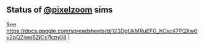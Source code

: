 ## Status of [@pixelzoom](https://github.com/pixelzoom) sims

See https://docs.google.com/spreadsheets/d/123DgUkMRuEFG_hCsc47PQXw0v2pQZlwp5ZiCs7kznG8      |
